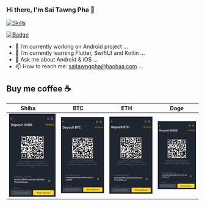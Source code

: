 ### Hi there, I'm Sai Tawng Pha 👋

[![Skills](https://widget.realdeveloper.pro/api/top?stack=Kotlin,SwiftUI,Python)](https://github.com/saitawngpha)

[![Badge](https://widget.realdeveloper.pro/api/badge?title=Skills&badges=Swift,iOS,SwiftUI,Java,Kotlin,Android,Python)](https://github.com/saitawngpha)

- 🔭 I’m currently working on Android project ...
- 🌱 I’m currently learning Flutter, SwiftUI and Kotlin ...
- 💬 Ask me about Android & iOS ...
- 📫 How to reach me: saitawngpha@haohaa.com ...

## Buy me coffee ☕️
| Shiba      | BTC      | ETH      | Doge |
|------------|-------------|-------------|-------------|
| <img src="donate/shib.JPG" width="100%"> | <img src="donate/btc.JPG" width="100%"> | <img src="donate/eth.JPG" width="100%"> | <img src="donate/doge.JPG" width="100%"> | 
